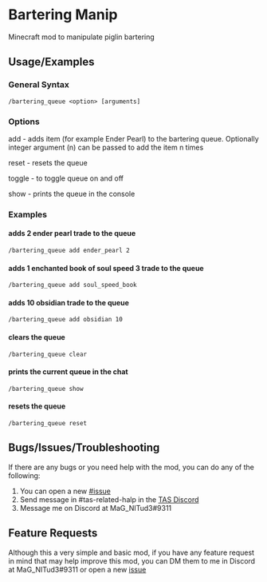
# Bartering Manip
Minecraft mod to manipulate piglin bartering
## Usage/Examples


### General Syntax
```
/bartering_queue <option> [arguments]
```

### Options

add - adds item (for example Ender Pearl) to the bartering queue. Optionally integer argument (n) can be passed to add the item n times

reset - resets the queue

toggle - to toggle queue on and off

show - prints the queue in the console

### Examples

#### adds 2 ender pearl trade to the queue
```
/bartering_queue add ender_pearl 2 
```

#### adds 1 enchanted book of soul speed 3 trade to the queue
```
/bartering_queue add soul_speed_book
```

#### adds 10 obsidian trade to the queue
```
/bartering_queue add obsidian 10
```

#### clears the queue
```
/bartering_queue clear
```

#### prints the current queue in the chat
```
/bartering_queue show
```

#### resets the queue
```
/bartering_queue reset
```

## Bugs/Issues/Troubleshooting

If there are any bugs or you need help with the mod, you can do any of the following:

1. You can open a new [#issue](https://github.com/MaG-NITud3/BarteringManip/issues/new)
2. Send message in #tas-related-halp in the [TAS Discord](https://discord.gg/jGhNxpd)
3. Message me on Discord at MaG_NITud3#9311

## Feature Requests

Although this a very simple and basic mod, if you have any feature request in mind that may help improve this mod, you can DM them to me in Discord at MaG_NITud3#9311 or open a new [issue](https://github.com/MaG-NITud3/BarteringManip/issues/new)
